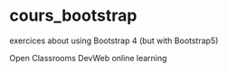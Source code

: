 # cours_bootstrap
exercices about using Bootstrap 4 (but with Bootstrap5)

Open Classrooms DevWeb online learning
